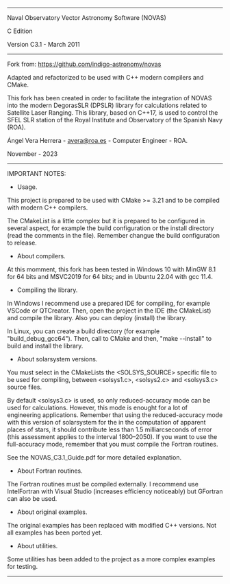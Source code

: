 ***********************************************************************************************************************

Naval Observatory Vector Astronomy Software (NOVAS)

C Edition 

Version C3.1 - March 2011

************************************************************************************************************************

Fork from: https://github.com/indigo-astronomy/novas

Adapted and refactorized to be used with C++ modern compilers and CMake. 

This fork has been created in order to facilitate the integration of NOVAS into the modern DegorasSLR (DPSLR) library for calculations related to Satellite Laser Ranging. This library, based on C++17, is used to control the SFEL SLR station of the Royal Institute and Observatory of the Spanish Navy (ROA).

Ángel Vera Herrera - avera@roa.es - Computer Engineer - ROA.

November - 2023

************************************************************************************************************************

IMPORTANT NOTES:

- Usage.

This project is prepared to be used with CMake >= 3.21 and to be compiled with modern C++ compilers. 

The CMakeList is a little complex but it is prepared to be configured in several aspect, for example the build configuration or the install directory (read the comments in the file). Remember changue the build configuration to release.

- About compilers.

At this momment, this fork has been tested in Windows 10 with MinGW 8.1 for 64 bits and MSVC2019 for 64 bits; and in Ubuntu 22.04 with gcc 11.4.

- Compiling the library.

In Windows I recommend use a prepared IDE for compiling, for example VSCode or QTCreator. Then, open the project in the IDE (the CMakeList) and compile the library. Also you can deploy (install) the library.

In Linux, you can create a build directory (for example "build_debug_gcc64"). Then, call to CMake and then, "make --install" to build and install the library.
  
- About solarsystem versions.

You must select in the CMakeLists the <SOLSYS_SOURCE> specific file to be used for compiling, between <solsys1.c>, <solsys2.c> and <solsys3.c> source files. 

By default <solsys3.c> is used, so only reduced-accuracy mode can be used for calculations. However, this mode is enought for a lot of engineering applications. Remember that using the reduced-accuracy mode with this version of solarsystem  for the in the computation of apparent places of stars, it should contribute less than 1.5 milliarcseconds of error (this assessment applies to the interval 1800–2050). If you want to use the full-accuracy mode, remember that you must compile the Fortran routines.

See the NOVAS_C3.1_Guide.pdf for more detailed explanation.

- About Fortran routines.

The Fortran routines must be compiled externally. I recommend use IntelFortran with Visual Studio (increases efficiency noticeably) but GFortran can also be used.

- About original examples.

The original examples has been replaced with modified C++ versions. Not all examples has been ported yet. 

- About utilities.

Some utilities has been added to the project as a more complex examples for testing.

************************************************************************************************************************
